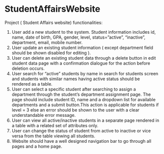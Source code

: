 # StudentAffairsWebsite

Project  ( Student Affairs website) functionalities:

1. User add a new student to the system. Student information includes id, name,
date of birth, GPA, gender, level, status=”active”, “inactive”, department, email,
mobile number.
2. User update an existing student information ( except department field should be
shown disabled for editing ).
3. User can delete an existing student data through a delete button in edit student
data page with a confirmation dialogue for the action before deletion occurs.
4. User search for “active” students by name in search for students screen and
students with similar names having active status should be rendered as a table.
5. User can select a specific student after searching to assign a department through
the student’s department assignment page. The page should include student ID,
name and a dropdown list for available departments and a submit button.This
action is applicable for students if level = 3 else an error should be shown to the
user with a clear understandable error message.
6. User can view all active/inactive students in a separate page rendered in a table
with a related set of attributes only.
7. User can change the status of student from active to inactive or vice versa from
the table viewing all students.
8. Website should have a well designed navigation bar to go through all pages and
a home page.
